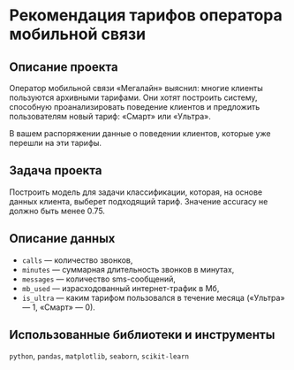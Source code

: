 # Рекомендация тарифов оператора мобильной связи

## Описание проекта

Оператор мобильной связи «Мегалайн» выяснил: многие клиенты пользуются архивными тарифами. Они хотят построить систему, способную проанализировать поведение клиентов и предложить пользователям новый тариф: «Смарт» или «Ультра».

В вашем распоряжении данные о поведении клиентов, которые уже перешли на эти тарифы. 

## Задача проекта

Построить модель для задачи классификации, которая, на основе данных клиента, выберет подходящий тариф. Значение accuracy не должно быть менее 0.75.

## Описание данных

- `сalls` — количество звонков,
- `minutes` — суммарная длительность звонков в минутах,
- `messages` — количество sms-сообщений,
- `mb_used` — израсходованный интернет-трафик в Мб,
- `is_ultra` — каким тарифом пользовался в течение месяца («Ультра» — 1, «Смарт» — 0).

## Использованные библиотеки и инструменты

`python`, `pandas`, `matplotlib`, `seaborn`, `scikit-learn`

